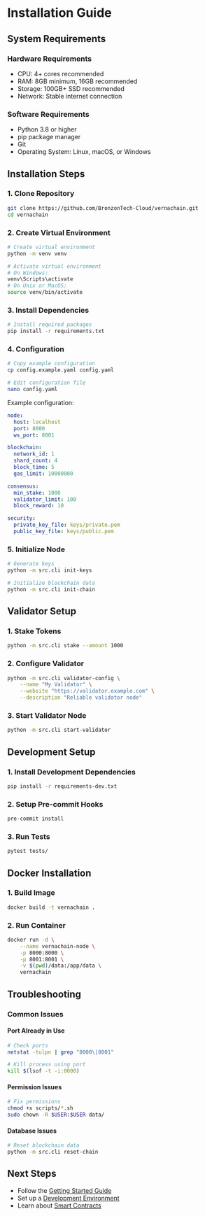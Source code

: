  # Installation Guide

## System Requirements

### Hardware Requirements
- CPU: 4+ cores recommended
- RAM: 8GB minimum, 16GB recommended
- Storage: 100GB+ SSD recommended
- Network: Stable internet connection

### Software Requirements
- Python 3.8 or higher
- pip package manager
- Git
- Operating System: Linux, macOS, or Windows

## Installation Steps

### 1. Clone Repository
```bash
git clone https://github.com/BronzonTech-Cloud/vernachain.git
cd vernachain
```

### 2. Create Virtual Environment
```bash
# Create virtual environment
python -m venv venv

# Activate virtual environment
# On Windows:
venv\Scripts\activate
# On Unix or MacOS:
source venv/bin/activate
```

### 3. Install Dependencies
```bash
# Install required packages
pip install -r requirements.txt
```

### 4. Configuration
```bash
# Copy example configuration
cp config.example.yaml config.yaml

# Edit configuration file
nano config.yaml
```

Example configuration:
```yaml
node:
  host: localhost
  port: 8000
  ws_port: 8001

blockchain:
  network_id: 1
  shard_count: 4
  block_time: 5
  gas_limit: 10000000

consensus:
  min_stake: 1000
  validator_limit: 100
  block_reward: 10

security:
  private_key_file: keys/private.pem
  public_key_file: keys/public.pem
```

### 5. Initialize Node
```bash
# Generate keys
python -m src.cli init-keys

# Initialize blockchain data
python -m src.cli init-chain
```

## Validator Setup

### 1. Stake Tokens
```bash
python -m src.cli stake --amount 1000
```

### 2. Configure Validator
```bash
python -m src.cli validator-config \
    --name "My Validator" \
    --website "https://validator.example.com" \
    --description "Reliable validator node"
```

### 3. Start Validator Node
```bash
python -m src.cli start-validator
```

## Development Setup

### 1. Install Development Dependencies
```bash
pip install -r requirements-dev.txt
```

### 2. Setup Pre-commit Hooks
```bash
pre-commit install
```

### 3. Run Tests
```bash
pytest tests/
```

## Docker Installation

### 1. Build Image
```bash
docker build -t vernachain .
```

### 2. Run Container
```bash
docker run -d \
    --name vernachain-node \
    -p 8000:8000 \
    -p 8001:8001 \
    -v $(pwd)/data:/app/data \
    vernachain
```

## Troubleshooting

### Common Issues

#### Port Already in Use
```bash
# Check ports
netstat -tulpn | grep "8000\|8001"

# Kill process using port
kill $(lsof -t -i:8000)
```

#### Permission Issues
```bash
# Fix permissions
chmod +x scripts/*.sh
sudo chown -R $USER:$USER data/
```

#### Database Issues
```bash
# Reset blockchain data
python -m src.cli reset-chain
```

## Next Steps
- Follow the [Getting Started Guide](getting-started.md)
- Set up a [Development Environment](development.md)
- Learn about [Smart Contracts](smart-contracts.md)